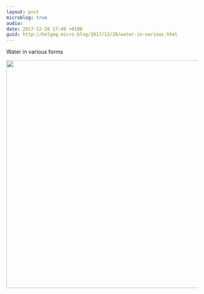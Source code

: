 ```yaml
---
layout: post
microblog: true
audio: 
date: 2017-12-28 17:49 +0100
guid: http://helgeg.micro.blog/2017/12/28/water-in-various.html
---
```

Water in various forms

<img src="http://helgeg.micro.blog/uploads/2018/14a5b17090.jpg" width="600" height="600" />
